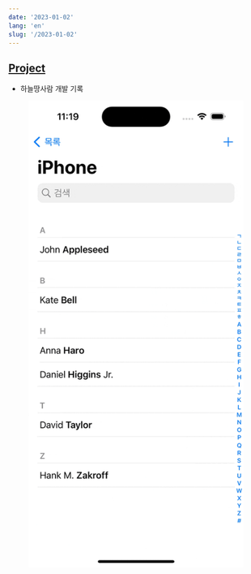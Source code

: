 ```yaml
---
date: '2023-01-02'
lang: 'en'
slug: '/2023-01-02'
---
```


## [Project](./../.././docs/pages/Project.md)

- 하늘땅사람 개발 기록


<figure>

![EAADF1.gif](./../.././docs/assets/EAADF1.gif)


</figure>

<head>
  <html lang="en-US"/>
</head>
